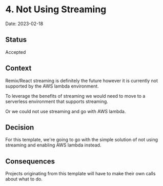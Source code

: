 # 4. Not Using Streaming

Date: 2023-02-18

## Status

Accepted

## Context

Remix/React streaming is definitely the future however it is currently not supported by the
AWS lambda environment.

To leverage the benefits of streaming we would need to move to a serverless environment that
supports streaming.

Or we could not use streaming and go with AWS lambda.

## Decision

For this template, we're going to go with the simple solution of not using streaming and
enabling AWS lambda instead.

## Consequences

Projects originating from this template will have to make their own calls about what to do.
